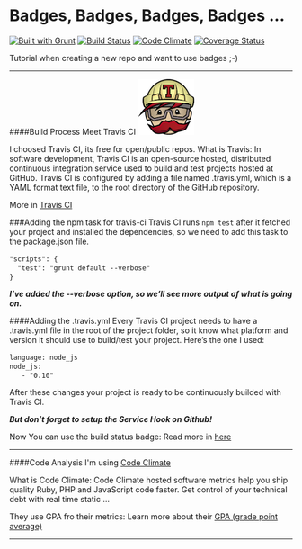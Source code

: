 # Badges, Badges, Badges, Badges ...
[![Built with Grunt](https://cdn.gruntjs.com/builtwith.png)](http://gruntjs.com/)
[![Build Status](https://travis-ci.org/OmerHerera/badges.svg?branch=master)](https://travis-ci.org/OmerHerera/badges)
[![Code Climate](https://codeclimate.com/github/OmerHerera/badges/badges/gpa.svg)](https://codeclimate.com/github/OmerHerera/badges)
[![Coverage Status](https://coveralls.io/repos/OmerHerera/badges/badge.svg)](https://coveralls.io/r/OmerHerera/badges)

Tutorial when creating a new repo and want to use badges ;-)

* * *

####Build Process
Meet Travis CI
![Meet Travis CI](/images/travis-mascot-200px.png)

I choosed Travis CI, its free for open/public repos. 
What is Travis:
In software development, Travis CI is an open-source hosted, distributed continuous integration service used to build and test projects hosted at GitHub. Travis CI is configured by adding a file named .travis.yml, which is a YAML format text file, to the root directory of the GitHub repository.

More in [Travis CI](https://travis-ci.org)

###Adding the npm task for travis-ci
Travis CI runs ```npm test``` after it fetched your project and installed the dependencies, so we need to add this task to the package.json file.

```
"scripts": {
  "test": "grunt default --verbose"
}
```

*<strong>I’ve added the --verbose option, so we’ll see more output of what is going on.</strong>*
 
####Adding the .travis.yml
Every Travis CI project needs to have a .travis.yml file in the root of the project folder, so it know what platform and version it should use to build/test your project. Here’s the one I used:

```
language: node_js
node_js:
   - "0.10"
```

After these changes your project is ready to be continuously builded with Travis CI. 

*<strong>But don’t forget to setup the Service Hook on Github!</strong>*

Now You can use the build status badge:
Read more in [here](http://docs.travis-ci.com/user/status-images/)

* * * 

####Code Analysis
I'm using [Code Climate](https://codeclimate.com/)

What is Code Climate: 
Code Climate hosted software metrics help you ship quality Ruby, PHP and JavaScript code faster. Get control of your technical debt with real time static ...

They use GPA fro their metrics:
Learn more about their [GPA (grade point average)](http://docs.codeclimate.com/article/150-glossary-gpa)

* * *